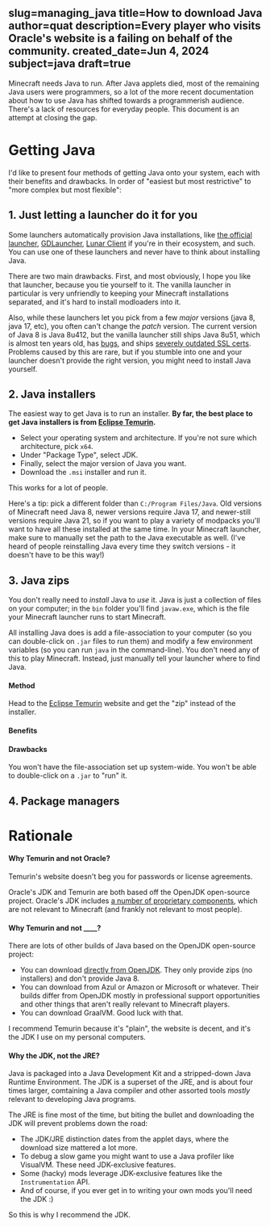slug=managing_java
title=How to download Java
author=quat
description=Every player who visits Oracle's website is a failing on behalf of the community.
created_date=Jun 4, 2024
subject=java
draft=true
---
Minecraft needs Java to run. After Java applets died, most of the remaining Java users were programmers, so a lot of the more recent documentation about how to use Java has shifted towards a programmerish audience. There's a lack of resources for everyday people. This document is an attempt at closing the gap.

# Getting Java

I'd like to present four methods of getting Java onto your system, each with their benefits and drawbacks. In order of "easiest but most restrictive" to "more complex but most flexible":

## 1. Just letting a launcher do it for you

Some launchers automatically provision Java installations, like [the official launcher](https://minecraft.net), [GDLauncher](https://gdlauncher.com/), [Lunar Client](https://www.lunarclient.com/) if you're in their ecosystem, and such. You can use one of these launchers and never have to think about installing Java.

There are two main drawbacks. First, and most obviously, I hope you like that launcher, because you tie yourself to it. The vanilla launcher in particular is very unfriendly to keeping your Minecraft installations separated, and it's hard to install modloaders into it.

Also, while these launchers let you pick from a few *major* versions (java 8, java 17, etc), you often can't change the *patch* version. The current version of Java 8 is Java 8u412, but the vanilla launcher still ships Java 8u51, which is almost ten years old, has [bugs](https://github.com/BluSunrize/ImmersiveEngineering/issues/1533), and ships [severely outdated SSL certs](https://github.com/MinimallyCorrect/TickProfiler/issues/115). Problems caused by this are rare, but if you stumble into one and your launcher doesn't provide the right version, you might need to install Java yourself.

## 2. Java installers

The easiest way to get Java is to run an installer. **By far, the best place to get Java installers is from [Eclipse Temurin](https://adoptium.net/temurin/releases/?os=windows&arch=x64&package=jdk).**

* Select your operating system and architecture. If you're not sure which architecture, pick `x64`.
* Under "Package Type", select JDK.
* Finally, select the major version of Java you want.
* Download the `.msi` installer and run it.

This works for a lot of people.

Here's a tip: pick a different folder than `C:/Program Files/Java`. Old versions of Minecraft need Java 8, newer versions require Java 17, and newer-still versions require Java 21, so if you want to play a variety of modpacks you'll want to have all these installed at the same time. In your Minecraft launcher, make sure to manually set the path to the Java executable as well. (I've heard of people reinstalling Java every time they switch versions - it doesn't have to be this way!)

## 3. Java zips

You don't really need to *install* Java to *use* it. Java is just a collection of files on your computer; in the `bin` folder you'll find `javaw.exe`, which is the file your Minecraft launcher runs to start Minecraft.

All installing Java does is add a file-association to your computer (so you can double-click on `.jar` files to run them) and modify a few environment variables (so you can run `java` in the command-line). You don't need any of this to play Minecraft. Instead, just manually tell your launcher where to find Java.

#### Method

Head to the [Eclipse Temurin](https://adoptium.net/temurin/releases/) website and get the "zip" instead of the installer.

#### Benefits

#### Drawbacks

You won't have the file-association set up system-wide. You won't be able to double-click on a `.jar` to "run" it.

## 4. Package managers

# Rationale

#### Why Temurin and not Oracle?

Temurin's website doesn't beg you for passwords or license agreements.

Oracle's JDK and Temurin are both based off the OpenJDK open-source project. Oracle's JDK includes [a number of proprietary components](https://adoptium.net/docs/migration/), which are not relevant to Minecraft (and frankly not relevant to most people).

#### Why Temurin and not ____?

There are lots of other builds of Java based on the OpenJDK open-source project:

* You can download [directly from OpenJDK](https://jdk.java.net/). They only provide zips (no installers) and don't provide Java 8.
* You can download from Azul or Amazon or Microsoft or whatever. Their builds differ from OpenJDK mostly in professional support opportunities and other things that aren't really relevant to Minecraft players.
* You can download GraalVM. Good luck with that.

I recommend Temurin because it's "plain", the website is decent, and it's the JDK I use on my personal computers.

#### Why the JDK, not the JRE?

Java is packaged into a Java Development Kit and a stripped-down Java Runtime Environment. The JDK is a superset of the JRE, and is about four times larger, comtaining a Java compiler and other assorted tools *mostly* relevant to developing Java programs.

The JRE is fine most of the time, but biting the bullet and downloading the JDK will prevent problems down the road:

* The JDK/JRE distinction dates from the applet days, where the download size mattered a lot more.
* To debug a slow game you might want to use a Java profiler like VisualVM. These need JDK-exclusive features.
* Some (hacky) mods leverage JDK-exclusive features like the `Instrumentation` API.
* And of course, if you ever get in to writing your own mods you'll need the JDK :)

So this is why I recommend the JDK.
